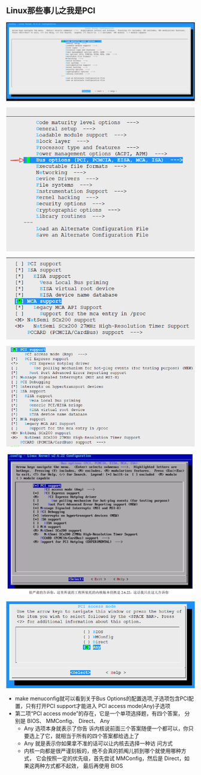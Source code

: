 ## Linux那些事儿之我是PCI

![1536109312199.png](assets/1536109312199.png)

![1536109373094.png](assets/1536109373094.png)

![1536109387622.png](assets/1536109387622.png)

![1536109400814.png](assets/1536109400814.png)


![1536108055927.png](assets/1536108055927.png)

![1536109410589.png](assets/1536109410589.png)



* make menuconfig就可以看到关于Bus Options的配置选项,子选项包含PCI配置，只有打开PCI support才能进入 PCI access mode(Any)子选项
* 第二项“PCI access mode”的存在，它是一个单项选择题，有四个答案， 分别是 BIOS、 MMConfig、 Direct、 Any
  * Any 选项本身就表示了你告 诉内核说前面三个答案随便一个都可以，你只要选上了它，就相当于所有的四个答案都给选上了
  * Any 就是表示你如果拿不准的话可以让内核去选择一种访 问方式
  * 内核一向都是很严谨刻板的，绝不会真的抓阄儿抓到哪个就使用哪种方式， 它会按照一定的优先级，首先尝试 MMConfig，然后是 Direct，如果这两种方式都不起效， 最后再使用 BIOS







##
